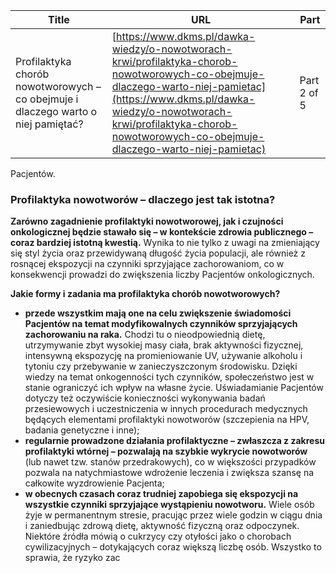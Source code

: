 | **Title**       | **URL**           | **Part**              |
|-----------------|-------------------|-----------------------|
| Profilaktyka chorób nowotworowych – co obejmuje i dlaczego warto o niej pamiętać?         | [https://www.dkms.pl/dawka-wiedzy/o-nowotworach-krwi/profilaktyka-chorob-nowotworowych-co-obejmuje-dlaczego-warto-niej-pamietac](https://www.dkms.pl/dawka-wiedzy/o-nowotworach-krwi/profilaktyka-chorob-nowotworowych-co-obejmuje-dlaczego-warto-niej-pamietac)    | Part 2 of 5          |

Pacjentów.


### Profilaktyka nowotworów – dlaczego jest tak istotna?


**Zarówno zagadnienie profilaktyki nowotworowej, jak i czujności onkologicznej będzie stawało się – w kontekście zdrowia publicznego – coraz bardziej istotną kwestią.** Wynika to nie tylko z uwagi na zmieniający się styl życia oraz przewidywaną długość życia populacji, ale również z rosnącej ekspozycji na czynniki sprzyjające zachorowaniom, co w konsekwencji prowadzi do zwiększenia liczby Pacjentów onkologicznych.


**Jakie formy i zadania ma profilaktyka chorób nowotworowych?**


* **przede wszystkim mają one na celu zwiększenie świadomości Pacjentów na temat modyfikowalnych czynników sprzyjających zachorowaniu na raka.** Chodzi tu o nieodpowiednią dietę, utrzymywanie zbyt wysokiej masy ciała, brak aktywności fizycznej, intensywną ekspozycję na promieniowanie UV, używanie alkoholu i tytoniu czy przebywanie w zanieczyszczonym środowisku. Dzięki wiedzy na temat onkogenności tych czynników, społeczeństwo jest w stanie ograniczyć ich wpływ na własne życie. Uświadamianie Pacjentów dotyczy też oczywiście konieczności wykonywania badań przesiewowych i uczestniczenia w innych procedurach medycznych będących elementami profilaktyki nowotworów (szczepienia na HPV, badania genetyczne i inne);
* **regularnie prowadzone działania profilaktyczne – zwłaszcza z zakresu profilaktyki wtórnej – pozwalają na szybkie wykrycie nowotworów** (lub nawet tzw. stanów przedrakowych), co w większości przypadków pozwala na natychmiastowe wdrożenie leczenia i zwiększa szansę na całkowite wyzdrowienie Pacjenta;
* **w obecnych czasach coraz trudniej zapobiega się ekspozycji na wszystkie czynniki sprzyjające wystąpieniu nowotworu.** Wiele osób żyje w permanentnym stresie, pracując przez wiele godzin w ciągu dnia i zaniedbując zdrową dietę, aktywność fizyczną oraz odpoczynek. Niektóre źródła mówią o cukrzycy czy otyłości jako o chorobach cywilizacyjnych – dotykających coraz większą liczbę osób. Wszystko to sprawia, że ryzyko zac
